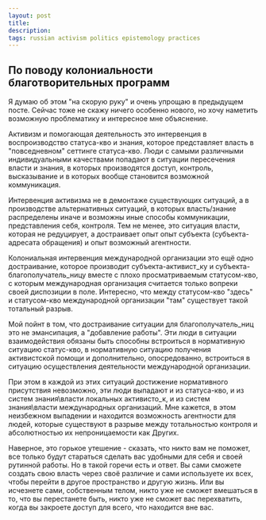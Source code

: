 ```yaml
---
layout: post
title: 
description: 
tags: russian activism politics epistemology practices
---
```


## По поводу колониальности благотворительных программ

Я думаю об этом "на скорую руку" и очень упрощаю в предыдущем посте. Сейчас тоже не скажу ничего особенно нового, но хочу наметить возможную проблематику и интересное мне объяснение.

Активизм и помогающая деятельность это интервенция в воспроизводство статуса-кво и знания, которое представляет власть в "повседневном" сеттинге статуса-кво. Люди с самыми различными индивидуальными качествами попадают в ситуации пересечения власти и знания, в которых производятся доступ, контроль, высказывание и в которых вообще становится возможной коммуникация. 

Интервенция активизма не в демонтаже существующих ситуаций, а в производстве альтернативных ситуаций, в которых власть/знание распределены иначе и возможны иные способы коммуникации, представления себя, контроля. Тем не менее, это ситуация власти, которая не редуцирует, а достраивает опыт опыт субъекта (субъекта-адресата обращения) и опыт возможный агентности.

Колониальная интервенция международной организации это ещё одно достраивание, которое производит субъекта-активист_ку и субъекта-благополучатель_ницу вместе с плохо просматриваемым статусом-кво, с которым международная организация считается только вопреки своей диспозиции в поле. Интересно, что между статусом-кво "здесь" и статусом-кво международной организации "там" существует такой тотальный разрыв.

Мой пойнт в том, что достраивание ситуации для благополучатель_ниц это не эмансипация, а "добавление работы". Эти люди в ситуации взаимодействия обязаны быть способны встроиться в нормативную ситуацию статус-кво, в нормативную ситуацию получения активистской помощи и дополнительно, опосредованно, встроиться в ситуацию осуществления деятельности международной организации. 

При этом в каждой из этих ситуаций достижение нормативного присутствия невозможно, эти люди выпадают и из статуса-кво, и из систем знания\власти локальных активисто_к, и из систем знания\власти международных организаций. Мне кажется, в этом неизбежном выпадении и находится возможность агентности для людей, которые существуют в разрыве между тотальностью контроля и абсолютностью их непроницаемости как Других. 

Наверное, это горькое утешение - сказать, что никто вам не поможет, все только будут стараться сделать вас удобными для себя и своей рутинной работы. Но в такой горечи есть и ответ. Вы сами сможете создать свою власть через своё различие и сами используете их всех, чтобы перейти в другое пространство и другую жизнь. Или вы исчезнете сами, собственным телом, никто уже не сможет вмешаться в то, что вы перестанете быть, никто уже не сможет вас перехватить, когда вы закроете доступ для всего, что находится вне вас.
